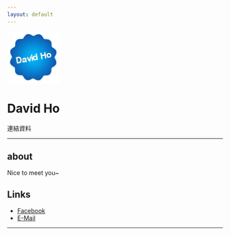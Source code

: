 ```yaml
---
layout: default
---
```


![David Ho](DavidHo-01_去背.png)

# David Ho

連結資料

- - -

## about

Nice to meet you~ 

## Links

 * [Facebook](https://www.facebook.com/freedomho)
 * [E-Mail](mailto://david@ntcu.edu.tw)
 
- - -
